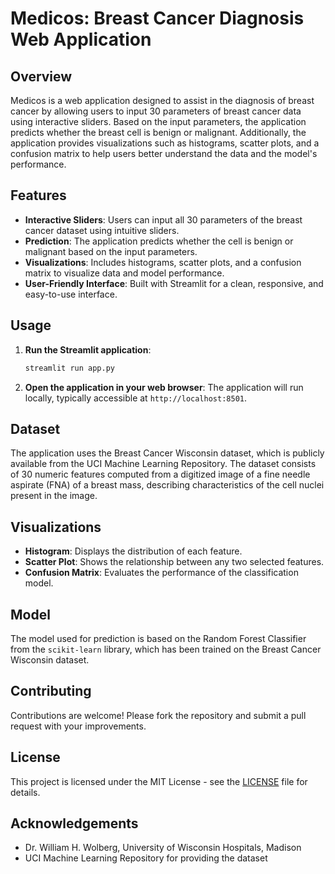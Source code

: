 # Medicos: Breast Cancer Diagnosis Web Application

## Overview

Medicos is a web application designed to assist in the diagnosis of breast cancer by allowing users to input 30 parameters of breast cancer data using interactive sliders. Based on the input parameters, the application predicts whether the breast cell is benign or malignant. Additionally, the application provides visualizations such as histograms, scatter plots, and a confusion matrix to help users better understand the data and the model's performance.

## Features

- **Interactive Sliders**: Users can input all 30 parameters of the breast cancer dataset using intuitive sliders.
- **Prediction**: The application predicts whether the cell is benign or malignant based on the input parameters.
- **Visualizations**: Includes histograms, scatter plots, and a confusion matrix to visualize data and model performance.
- **User-Friendly Interface**: Built with Streamlit for a clean, responsive, and easy-to-use interface.

## Usage

1. **Run the Streamlit application**:
   ```bash
   streamlit run app.py
   ```

2. **Open the application in your web browser**:
   The application will run locally, typically accessible at `http://localhost:8501`.

## Dataset

The application uses the Breast Cancer Wisconsin dataset, which is publicly available from the UCI Machine Learning Repository. The dataset consists of 30 numeric features computed from a digitized image of a fine needle aspirate (FNA) of a breast mass, describing characteristics of the cell nuclei present in the image.

## Visualizations

- **Histogram**: Displays the distribution of each feature.
- **Scatter Plot**: Shows the relationship between any two selected features.
- **Confusion Matrix**: Evaluates the performance of the classification model.

## Model

The model used for prediction is based on the Random Forest Classifier from the `scikit-learn` library, which has been trained on the Breast Cancer Wisconsin dataset.

## Contributing

Contributions are welcome! Please fork the repository and submit a pull request with your improvements.

## License

This project is licensed under the MIT License - see the [LICENSE](license) file for details.

## Acknowledgements

- Dr. William H. Wolberg, University of Wisconsin Hospitals, Madison
- UCI Machine Learning Repository for providing the dataset
